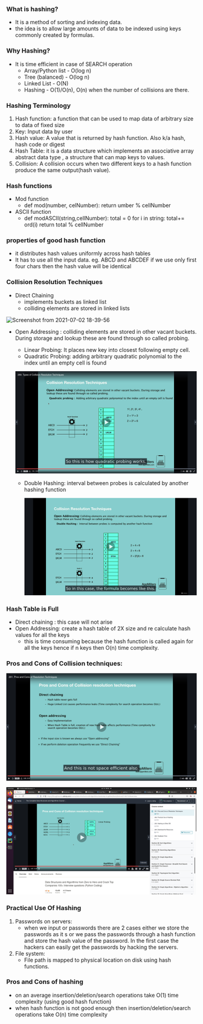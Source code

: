 ### What is hashing?
- It is a method of sorting and indexing data.
- the idea is to allow large amounts of data to be indexed using keys commonly created by formulas.

### Why Hashing?
- It is time efficient in case of SEARCH operation
    - Array/Python list - O(log n)
    - Tree (balanced) - O(log n)
    - Linked List - O(N)
    - Hashing - O(1)/O(n), O(n) when the number of collisions are there.
    
### Hashing Terminology

1. Hash function: a function that can be used to map data of arbitrary size to data of fixed size
2. Key: Input data by user
3. Hash value: A value that is returned by hash function. Also k/a hash, hash code or digest
4. Hash Table: it is a data structure which implements an associative array abstract data type , a structure that can map keys to values.
5. Collision: A collision occurs when two different keys to a hash function produce the same output(hash value).

### Hash functions

- Mod function
    - def mod(number, celNumber):
          return umber % cellNumber
- ASCII function
  - def modASCII(string,cellNumber):
        total = 0
        for i in string:
            total+= ord(i)
        return total % cellNumber 
    
### properties of good hash function
- it distributes hash values uniformly across hash tables
- It has to use all the input data. eg. ABCD and ABCDEF if we use only first four chars then the hash value will be identical

### Collision Resolution Techniques
- Direct Chaining
  - implements buckets as linked list
  - colliding elements are stored in linked lists

![Screenshot from 2021-07-02 18-39-56](https://user-images.githubusercontent.com/41982971/124286313-702ed380-db6c-11eb-8925-0437e9c8f2de.png)

- Open Addressing : colliding elements are stored in other vacant buckets. During storage and lookup these are found through so called probing.
  - Linear Probing: It places new key into closest following empty cell.
  - Quadratic Probing: adding arbitrary quadratic polynomial to the index until an empty cell is found
  
  ![Screenshot from 2021-07-10 08-29-57](https://github.com/CompetitiveCodingLeetcode/LeetcodeEasy/blob/main/Hashing/images/Screenshot%20from%202021-07-10%2008-29-57.png)
  
  - Double Hashing: interval between probes is calculated by another hashing function
    
    ![Screenshot from 2021-07-10 08-33-36](https://github.com/CompetitiveCodingLeetcode/LeetcodeEasy/blob/main/Hashing/images/Screenshot%20from%202021-07-10%2008-33-36.png)
  

### Hash Table is Full

- Direct chaining : this case will not arise
- Open Addressing: create a hash table of 2X size and re calculate hash values for all the keys
   - this is time consuming because the hash function is called again for all the keys hence if n keys then O(n) time complexity.
    
### Pros and Cons of Collision techniques:

![Screenshot from 2021-07-10 08-59-34](https://github.com/CompetitiveCodingLeetcode/LeetcodeEasy/blob/main/Hashing/images/Screenshot%20from%202021-07-10%2008-59-34.png)

![](https://github.com/CompetitiveCodingLeetcode/LeetcodeEasy/blob/main/Hashing/images/Screenshot%20from%202021-07-10%2009-00-50.png)


### Practical Use Of Hashing

1. Passwords on servers:
    - when we input or passwords there are 2 cases either we store the passwords as it s or we pass the passwords through a hash function and store the hash value of the password. In the first case the hackers can easily get the passwords by hacking the servers.
2. File system:
    -  File path is mapped to physical location on disk using hash functions.

### Pros and Cons of hashing
- on an average insertion/deletion/search operations take O(1) time complexity (using good hash function)
- when hash function is not good enough then insertion/deletion/search operations take O(n) time complexity

      
